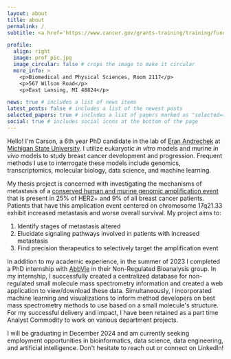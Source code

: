 ```yaml
---
layout: about
title: about
permalink: /
subtitle: <a href='https://www.cancer.gov/grants-training/training/funding/f31'>NCI F31 Fellow</a> and PhD Candidate in Biochemistry and Molecular Biology at <a href='https://msu.edu/'>Michigan State University</a>

profile:
  align: right
  image: prof_pic.jpg
  image_circular: false # crops the image to make it circular
  more_info: >
    <p>Biomedical and Physical Sciences, Room 2117</p>
    <p>567 Wilson Road</p>
    <p>East Lansing, MI 48824</p>

news: true # includes a list of news items
latest_posts: false # includes a list of the newest posts
selected_papers: true # includes a list of papers marked as "selected={true}"
social: true # includes social icons at the bottom of the page
---
```


Hello! I'm Carson, a 6th year PhD candidate in the lab of <a href='https://cancer.msu.edu/faculty/andrechek-eran'>Eran Andrechek</a> at <a href='https://msu.edu/'>Michigan State University</a>. I utilize eukaryotic *in vitro* models and murine *in vivo* models to study breast cancer development and progression. Frequent methods I use to interrogate these models include genomics, transcriptomics, molecular biology, data science, and machine learning.

My thesis project is concerned with investigating the mechanisms of metastasis of a <a href='https://www.nature.com/articles/s41467-019-11236-3'>conserved human and murine genomic amplification event</a> that is present in 25% of HER2+ and 9% of all breast cancer patients. Patients that have this amplication event centered on chromosome 17q21.33 exhibit increased metastasis and worse overall survival. My project aims to:

1. Identify stages of metastasis altered
2. Elucidate signaling pathways involved in patients with increased metastasis
3. Find precision therapeutics to selectively target the amplification event

In addition to my academic experience, in the summer of 2023 I completed a PhD internship with <a href='https://www.abbvie.com/'>AbbVie</a> in their Non-Regulated Bioanalysis group. In my internship, I successfully created a centralized database for non-regulated small molecule mass spectrometry information and created a web application to view/download these data. Simultaneously, I incorporated machine learning and visualizations to inform method developers on best mass spectrometry methods to use based on a small molecule's structure. For my successful delivery and impact, I have been retained as a part time Analyst Commodity to work on various department projects.

I will be graduating in December 2024 and am currently seeking employment opportunities in bioinformatics, data science, data engineering, and artificial intelligence. Don't hesitate to reach out or connect on LinkedIn!
